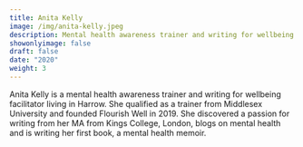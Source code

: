 ```yaml
---
title: Anita Kelly
image: /img/anita-kelly.jpeg
description: Mental health awareness trainer and writing for wellbeing facilitator
showonlyimage: false
draft: false
date: "2020"
weight: 3
---
```

Anita Kelly is a mental health awareness trainer and writing for wellbeing facilitator living in Harrow.  She qualified as a trainer from Middlesex University and founded Flourish Well in 2019.    She discovered a passion for writing from her MA from Kings College, London, blogs on mental health and is writing her first book, a mental health memoir.